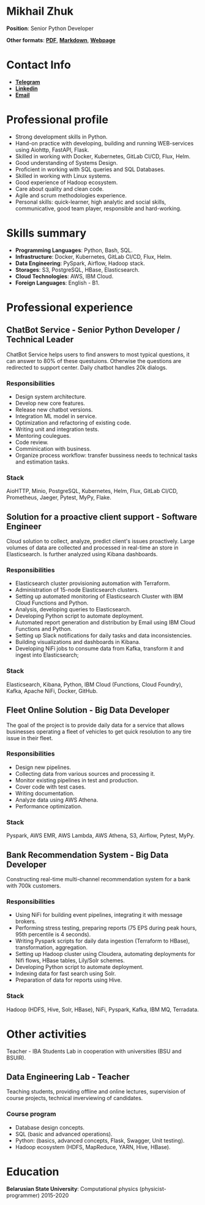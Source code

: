 # Mikhail Zhuk
**Position**: Senior Python Developer

**Other formats**:
[**PDF**](http://michail-zhuk-cv.s3-website.us-east-2.amazonaws.com/),
[**Markdown**](https://github.com/verte-zerg/CV/blob/gh-pages/index.md),
[**Webpage**](https://verte-zerg.github.io/CV/)

# Contact Info
- [**Telegram**](https://t.me/verte_zerg)
- [**Linkedin**](https://www.linkedin.com/in/mikhail-zhuk-036a061a1/)
- [**Email**](mailto:michail.zhuk@protonmail.com)

# Professional profile
- Strong development skills in Python.
- Hand-on practice with developing, building and running WEB-services using Aiohttp, FastAPI, Flask.
- Skilled in working with Docker, Kubernetes, GitLab CI/CD, Flux, Helm.
- Good understanding of Systems Design.
- Proficient in working with SQL queries and SQL Databases.
- Skilled in working with Linux systems.
- Good experience of Hadoop ecosystem.
- Care about quality and clean code.
- Agile and scrum methodologies experience.
- Personal skills: quick-learner, high analytic and social skills, communicative, good team player, responsible and hard-working.

# Skills summary
- **Programming Languages**: Python, Bash, SQL.
- **Infrastructure**: Docker, Kubernetes, GitLab CI/CD, Flux, Helm.
- **Data Engineering**: PySpark, Airflow, Hadoop stack.
- **Storages**: S3, PostgreSQL, HBase, Elasticsearch.
- **Cloud Technologies**: AWS, IBM Cloud.
- **Foreign Languages**: English - B1.

# Professional experience

## ChatBot Service - Senior Python Developer / Technical Leader

ChatBot Service helps users to find answers to most typical questions, it can answer to 80% of these questuions. Otherwise the questions are redirected to support center. Daily chatbot handles 20k dialogs.

### Responsibilities
- Design system architecture.
- Develop new core features.
- Release new chatbot versions.
- Integration ML model in service.
- Optimization and refactoring of existing code.
- Writing unit and integration tests.
- Mentoring coulegues.
- Code review.
- Comminication with business.
- Organize process workflow: transfer bussiness needs to technical tasks and estimation tasks.

### Stack
AioHTTP, Minio, PostgreSQL, Kubernetes, Helm, Flux, GitLab CI/CD, Prometheus, Jaeger, Pytest, MyPy, Flake.

## Solution for a proactive client support - Software Engineer

Cloud solution to collect, analyze, predict client's issues proactively. Large volumes of data are collected and processed in real-time an store in Elasticsearch. Is further analyzed using Kibana dashboards. 

### Responsibilities
- Elasticsearch cluster provisioning automation with Terraform.
- Administration of 15-node Elasticsearch clusters.
- Setting up automated monitoring of Elasticsearch Cluster with IBM Cloud Functions and Python.
- Analysis, developing queries to Elasticsearch.
- Developing Python script to automate deployment. 
- Automated report generation and distribution by Email using IBM Cloud Functions and Python.
- Setting up Slack notifications for daily tasks and data inconsistencies.
- Building visualizations and dashboards in Kibana.
- Developing NiFi jobs to consume data from Kafka, transform it and ingest into Elasticsearch;

### Stack
Elasticsearch, Kibana, Python, IBM Cloud (Functions, Cloud Foundry), Kafka, Apache NiFi, Docker, GitHub.

## Fleet Online Solution - Big Data Developer

The goal of the project is to provide daily data for a service that allows businesses operating a fleet of vehicles to get quick resolution to any tire issue in their fleet.

### Responsibilities
- Design new pipelines.
- Collecting data from various sources and processing it.
- Monitor existing pipelines in test and production.
- Cover code with test cases.
- Writing documentation.
- Analyze data using AWS Athena.
- Performance optimization.

### Stack
Pyspark, AWS EMR, AWS Lambda, AWS Athena, S3, Airflow, Pytest, MyPy.

## Bank Recommendation System - Big Data Developer

Constructing real-time multi-channel recommendation system for a bank with 700k customers.

### Responsibilities
- Using NiFi for building event pipelines, integrating it with message brokers.
- Performing stress testing, preparing reports (75 EPS during peak hours, 95th percentile is 4 seconds).
- Writing Pyspark scripts for daily data ingestion (Terraform to HBase), transformation, aggregation.
- Setting up Hadoop cluster using Cloudera, automating deployments for Nifi flows, HBase tables, Lily/Solr schemes.
- Developing Python script to automate deployment. 
- Indexing data for fast search using Solr.
- Preparation of data for reports using Hive.

### Stack
Hadoop (HDFS, Hive, Solr, HBase), NiFi, Pyspark, Kafka, IBM MQ, Terradata.

# Other activities
Teacher - IBA Students Lab in cooperation with universities (BSU and BSUIR).

## Data Engineering Lab - Teacher 

Teaching students, providing offline and online lectures, supervision of course projects, technical inverviewing of candidates.

### Course program
- Database design concepts.
- SQL (basic and advanced operations).
- Python: (basics, advanced concepts, Flask, Swagger, Unit testing).
- Hadoop ecosystem (HDFS, MapReduce, YARN, Hive, HBase).

# Education
**Belarusian State University**: Computational physics (physicist-programmer) 2015-2020 
